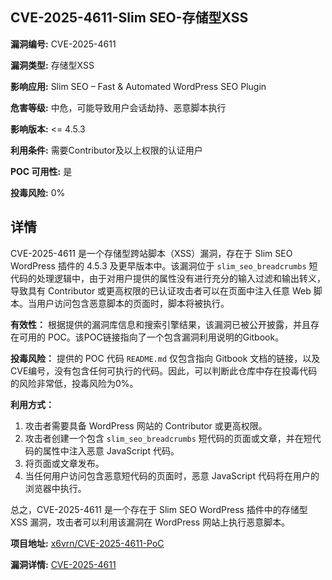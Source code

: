 ## CVE-2025-4611-Slim SEO-存储型XSS

**漏洞编号:** CVE-2025-4611

**漏洞类型:** 存储型XSS

**影响应用:** Slim SEO – Fast & Automated WordPress SEO Plugin

**危害等级:** 中危，可能导致用户会话劫持、恶意脚本执行

**影响版本:** <= 4.5.3

**利用条件:** 需要Contributor及以上权限的认证用户

**POC 可用性:** 是

**投毒风险:** 0%

## 详情

CVE-2025-4611 是一个存储型跨站脚本（XSS）漏洞，存在于 Slim SEO WordPress 插件的 4.5.3 及更早版本中。该漏洞位于 `slim_seo_breadcrumbs` 短代码的处理逻辑中，由于对用户提供的属性没有进行充分的输入过滤和输出转义，导致具有 Contributor 或更高权限的已认证攻击者可以在页面中注入任意 Web 脚本。当用户访问包含恶意脚本的页面时，脚本将被执行。

**有效性：**
根据提供的漏洞库信息和搜索引擎结果，该漏洞已被公开披露，并且存在可用的 POC。该POC链接指向了一个包含漏洞利用说明的Gitbook。

**投毒风险：**
提供的 POC 代码 `README.md` 仅包含指向 Gitbook 文档的链接，以及CVE编号，没有包含任何可执行的代码。因此，可以判断此仓库中存在投毒代码的风险非常低，投毒风险为0%。

**利用方式：**
1.  攻击者需要具备 WordPress 网站的 Contributor 或更高权限。
2.  攻击者创建一个包含 `slim_seo_breadcrumbs` 短代码的页面或文章，并在短代码的属性中注入恶意 JavaScript 代码。
3.  将页面或文章发布。
4.  当任何用户访问包含恶意短代码的页面时，恶意 JavaScript 代码将在用户的浏览器中执行。

总之，CVE-2025-4611 是一个存在于 Slim SEO WordPress 插件中的存储型 XSS 漏洞，攻击者可以利用该漏洞在 WordPress 网站上执行恶意脚本。

**项目地址:** [x6vrn/CVE-2025-4611-PoC](https://github.com/x6vrn/CVE-2025-4611-PoC)

**漏洞详情:** [CVE-2025-4611](https://nvd.nist.gov/vuln/detail/CVE-2025-4611)